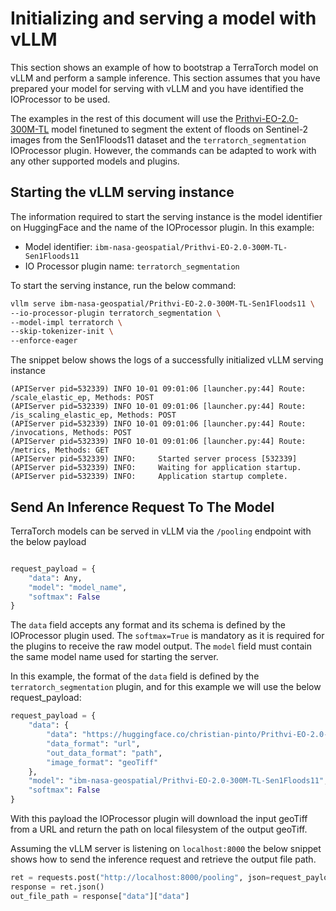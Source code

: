 # Initializing and serving a model with vLLM

This section shows an example of how to bootstrap a TerraTorch model on vLLM and perform a sample inference. This section assumes that you have prepared your model for serving with vLLM and you have identified the IOProcessor to be used.

The examples in the rest of this document will use the [Prithvi-EO-2.0-300M-TL](https://huggingface.co/ibm-nasa-geospatial/Prithvi-EO-2.0-300M-TL-Sen1Floods11) model finetuned to segment the extent of floods on Sentinel-2 images from the Sen1Floods11 dataset and the `terratorch_segmentation` IOProcessor plugin. However, the commands can be adapted to work with any other supported models and plugins.

## Starting the vLLM serving instance

The information required to start the serving instance is the model identifier on HuggingFace and the name of the IOProcessor plugin. In this example:
- Model identifier: `ibm-nasa-geospatial/Prithvi-EO-2.0-300M-TL-Sen1Floods11`
- IO Processor plugin name: `terratorch_segmentation`

To start the serving instance, run the below command:

```bash title="Starting a vLLM serving instance"
vllm serve ibm-nasa-geospatial/Prithvi-EO-2.0-300M-TL-Sen1Floods11 \
--io-processor-plugin terratorch_segmentation \
--model-impl terratorch \
--skip-tokenizer-init \
--enforce-eager
```

The snippet below shows the logs of a successfully initialized vLLM serving instance

```title="vLLM instance ready to serve requests"
(APIServer pid=532339) INFO 10-01 09:01:06 [launcher.py:44] Route: /scale_elastic_ep, Methods: POST
(APIServer pid=532339) INFO 10-01 09:01:06 [launcher.py:44] Route: /is_scaling_elastic_ep, Methods: POST
(APIServer pid=532339) INFO 10-01 09:01:06 [launcher.py:44] Route: /invocations, Methods: POST
(APIServer pid=532339) INFO 10-01 09:01:06 [launcher.py:44] Route: /metrics, Methods: GET
(APIServer pid=532339) INFO:     Started server process [532339]
(APIServer pid=532339) INFO:     Waiting for application startup.
(APIServer pid=532339) INFO:     Application startup complete.
```

## Send An Inference Request To The Model

TerraTorch models can be served in vLLM via the `/pooling` endpoint with the below payload

```python title="vLLM pooling request payload"

request_payload = {
    "data": Any,
    "model": "model_name",
    "softmax": False
}
```

The `data` field accepts any format and its schema is defined by the IOProcessor plugin used. The `softmax=True` is mandatory as it is required for the plugins to receive the raw model output. The `model` field must contain the same model name used for starting the server.

In this example, the format of the `data` field is defined by the `terratorch_segmentation` plugin, and for this example we will use the below request_payload:

```python title="Request payload for the terratorch_segmentation plugin"
request_payload = {
    "data": {
        "data": "https://huggingface.co/christian-pinto/Prithvi-EO-2.0-300M-TL-VLLM/resolve/main/valencia_example_2024-10-26.tiff", 
        "data_format": "url",
        "out_data_format": "path",
        "image_format": "geoTiff"
    },
    "model": "ibm-nasa-geospatial/Prithvi-EO-2.0-300M-TL-Sen1Floods11",
    "softmax": False
}
```

With this payload the IOProcessor plugin will download the input geoTiff from a URL and return the path on local filesystem of the output geoTiff.

Assuming the vLLM server is listening on `localhost:8000` the below snippet shows how to send the inference request and retrieve the output file path.

```python title="Request inference to the vLLM serving instance"
ret = requests.post("http://localhost:8000/pooling", json=request_payload)
response = ret.json()
out_file_path = response["data"]["data"]
```